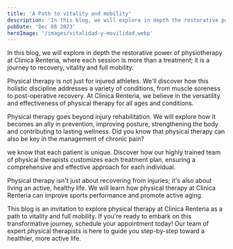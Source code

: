 ```yaml
---
title: 'A Path to vitality and mobility'
description: 'In this blog, we will explore in depth the restorative power of physiotherapy at Clinica Renteria, where each session is more than a treatment'
pubDate: 'Dec 08 2023'
heroImage: '/images/vitalidad-y-movilidad.webp'
---
```


In this blog, we will explore in depth the restorative power of physiotherapy at Clinica Renteria, where each session is more than a treatment; it is a journey to recovery, vitality and full mobility.

Physical therapy is not just for injured athletes. We'll discover how this holistic discipline addresses a variety of conditions, from muscle soreness to post-operative recovery. At Clinica Renteria, we believe in the versatility and effectiveness of physical therapy for all ages and conditions.

Physical therapy goes beyond injury rehabilitation. We will explore how it becomes an ally in prevention, improving posture, strengthening the body and contributing to lasting wellness. Did you know that physical therapy can also be key in the management of chronic pain?

we know that each patient is unique. Discover how our highly trained team of physical therapists customizes each treatment plan, ensuring a comprehensive and effective approach for each individual.

Physical therapy isn't just about recovering from injuries; it's also about living an active, healthy life. We will learn how physical therapy at Clinica Renteria can improve sports performance and promote active aging.

This blog is an invitation to explore physical therapy at Clinica Renteria as a path to vitality and full mobility. If you're ready to embark on this transformative journey, schedule your appointment today! Our team of expert physical therapists is here to guide you step-by-step toward a healthier, more active life.